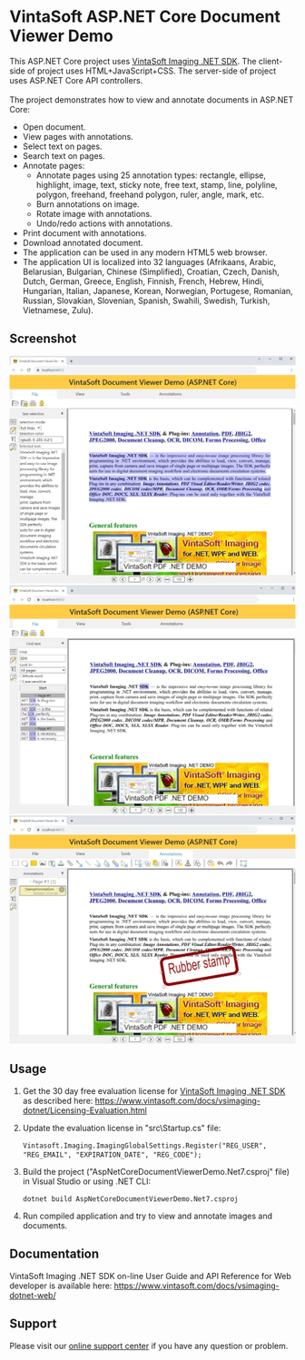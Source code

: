 # VintaSoft ASP.NET Core Document Viewer Demo

This ASP.NET Core project uses <a href="https://www.vintasoft.com/vsimaging-dotnet-index.html">VintaSoft Imaging .NET SDK</a>.
The client-side of project uses HTML+JavaScript+CSS. The server-side of project uses ASP.NET Core API controllers.<br />
<br />
The project demonstrates how to view and annotate documents in ASP.NET Core:
* Open document.
* View pages with annotations.
* Select text on pages.
* Search text on pages.
* Annotate pages:
  * Annotate pages using 25 annotation types: rectangle, ellipse, highlight, image, text, sticky note, free text, stamp, line, polyline, polygon, freehand, freehand polygon, ruler, angle, mark, etc.
  * Burn annotations on image.
  * Rotate image with annotations.
  * Undo/redo actions with annotations.
* Print document with annotations.
* Download annotated document.
* The application can be used in any modern HTML5 web browser.
* The application UI is localized into 32 languages (Afrikaans, Arabic, Belarusian, Bulgarian, Chinese (Simplified), Croatian, Czech, Danish, Dutch, German, Greece, English, Finnish, French, Hebrew, Hindi, Hungarian, Italian, Japanese, Korean, Norwegian, Portugese, Romanian, Russian, Slovakian, Slovenian, Spanish, Swahili, Swedish, Turkish, Vietnamese, Zulu).


## Screenshot
<img src="vintasoft_aspnet.core-document_viewer_demo.png" title="VintaSoft ASP.NET Core Document Viewer Demo"><br />
<img src="vintasoft_aspnet.core-document_viewer_demo-text_search.png" title="VintaSoft ASP.NET Core Document Viewer Demo, Text search">
<img src="vintasoft_aspnet.core-document_viewer_demo-annotations.png" title="VintaSoft ASP.NET Core Document Viewer Demo, Annotations">


## Usage
1. Get the 30 day free evaluation license for <a href="https://www.vintasoft.com/vsimaging-dotnet-index.html" target="_blank">VintaSoft Imaging .NET SDK</a> as described here: <a href="https://www.vintasoft.com/docs/vsimaging-dotnet/Licensing-Evaluation.html" target="_blank">https://www.vintasoft.com/docs/vsimaging-dotnet/Licensing-Evaluation.html</a>

2. Update the evaluation license in "src\Startup.cs" file:
   ```
   Vintasoft.Imaging.ImagingGlobalSettings.Register("REG_USER", "REG_EMAIL", "EXPIRATION_DATE", "REG_CODE");
   ```

3. Build the project ("AspNetCoreDocumentViewerDemo.Net7.csproj" file) in Visual Studio or using .NET CLI:
   ```
   dotnet build AspNetCoreDocumentViewerDemo.Net7.csproj
   ```

4. Run compiled application and try to view and annotate images and documents.


## Documentation
VintaSoft Imaging .NET SDK on-line User Guide and API Reference for Web developer is available here: https://www.vintasoft.com/docs/vsimaging-dotnet-web/


## Support
Please visit our <a href="https://myaccount.vintasoft.com/">online support center</a> if you have any question or problem.
